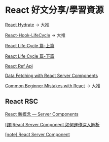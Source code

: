 # React 好文分享/學習資源

[React Hydrate](https://blog.saeloun.com/2021/12/16/hydration.html) -> 大推

[React-Hook-LifeCycle](https://blog.bhanuteja.dev/the-lifecycle-of-react-hooks-component) -> 大推

[React Life Cycle 篇-上篇](https://ithelp.ithome.com.tw/articles/10278231)

[React Life Cycle 篇-下篇](https://ithelp.ithome.com.tw/articles/10278693)

[React Ref Api](https://medium.com/itsoktomakemistakes/react-ref-api-%E6%80%8E%E9%BA%BC%E7%94%A8-ea1f31cd0a7a)

[Data Fetching with React Server Components](https://www.youtube.com/watch?v=TQQPAU21ZUw)

[Common Beginner Mistakes with React](https://www.joshwcomeau.com/react/common-beginner-mistakes/) -> 大推

## React RSC

[React 新概念 — Server Components](https://chentsulin.medium.com/react-%E6%96%B0%E6%A6%82%E5%BF%B5-server-components-d632f9a18463)

[[譯]React Server Component 如何運作深入解析](https://andyyou.github.io/2022/02/02/react-server-component-in-depth-guide/)

[[note] React Server Component](https://pjchender.dev/react/note-react-server-component/)